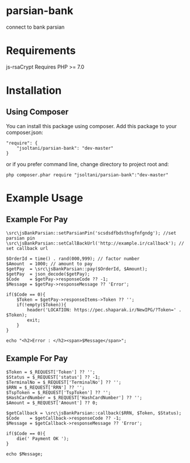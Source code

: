 # parsian-bank
connect to bank parsian

# Requirements
js-rsaCrypt Requires PHP >= 7.0

# Installation
## Using Composer
You can install this package using composer. Add this package to your composer.json:

```
"require": {
	"jsoltani/parsian-bank": "dev-master"
}
```

or if you prefer command line, change directory to project root and:

```
php composer.phar require "jsoltani/parsian-bank":"dev-master"
```

# Example Usage
## Example For Pay 
```
\src\jsBankParsian::setParsianPin('scsdsdfbdsthsgfnfgndg'); //set parsian pin
\src\jsBankParsian::setCallBackUrl('http://example.ir/callback'); // set callback url

$OrderId = time() . rand(000,999); // factor number
$Amount  = 1000; // amount to pay
$getPay  = \src\jsBankParsian::pay($OrderId, $Amount);
$getPay  = json_decode($getPay);
$Code    = $getPay->responseCode ?? -1;
$Message = $getPay->responseMessage ?? 'Error';

if($Code == 0){
    $Token = $getPay->responseItems->Token ?? '';
    if(!empty($Token)){
        header('LOCATION: https://pec.shaparak.ir/NewIPG/?Token=' . $Token);
        exit;
    }
}

echo "<h2>Error : </h2><span>$Message</span>";
```

## Example For Pay 
```
$Token = $_REQUEST['Token'] ?? '';
$Status = $_REQUEST['status'] ?? -1;
$TerminalNo = $_REQUEST['TerminalNo'] ?? '';
$RRN = $_REQUEST['RRN'] ?? '';
$TspToken = $_REQUEST['TspToken'] ?? '';
$HashCardNumber = $_REQUEST['HashCardNumber'] ?? '';
$Amount = $_REQUEST['Amount'] ?? 0;

$getCallback = \src\jsBankParsian::callback($RRN, $Token, $Status);
$Code    = $getCallback->responseCode ?? -1;
$Message = $getCallback->responseMessage ?? 'Error';

if($Code == 0){
    die(' Payment OK ');
}

echo $Message;
```